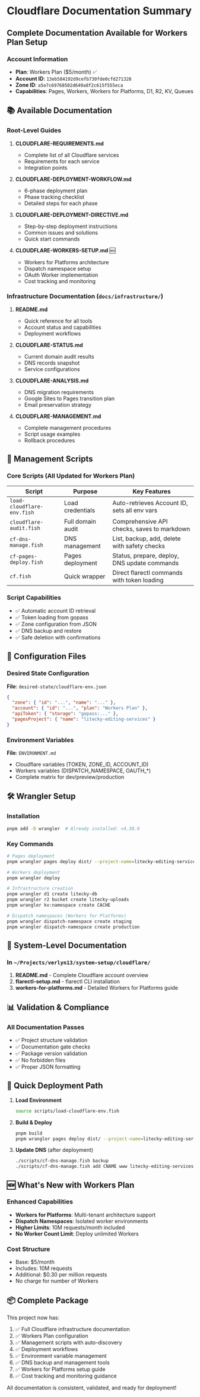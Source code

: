 # Cloudflare Documentation Summary

## Complete Documentation Available for Workers Plan Setup

### Account Information
- **Plan**: Workers Plan ($5/month) ✅
- **Account ID**: `13eb584192d9cefb730fde0cfd271328`
- **Zone ID**: `a5e7c69768502d649a8f2c615f555eca`
- **Capabilities**: Pages, Workers, Workers for Platforms, D1, R2, KV, Queues

## 📚 Available Documentation

### Root-Level Guides
1. **CLOUDFLARE-REQUIREMENTS.md**
   - Complete list of all Cloudflare services
   - Requirements for each service
   - Integration points

2. **CLOUDFLARE-DEPLOYMENT-WORKFLOW.md**
   - 6-phase deployment plan
   - Phase tracking checklist
   - Detailed steps for each phase

3. **CLOUDFLARE-DEPLOYMENT-DIRECTIVE.md**
   - Step-by-step deployment instructions
   - Common issues and solutions
   - Quick start commands

4. **CLOUDFLARE-WORKERS-SETUP.md** 🆕
   - Workers for Platforms architecture
   - Dispatch namespace setup
   - OAuth Worker implementation
   - Cost tracking and monitoring

### Infrastructure Documentation (`docs/infrastructure/`)
1. **README.md**
   - Quick reference for all tools
   - Account status and capabilities
   - Deployment workflows

2. **CLOUDFLARE-STATUS.md**
   - Current domain audit results
   - DNS records snapshot
   - Service configurations

3. **CLOUDFLARE-ANALYSIS.md**
   - DNS migration requirements
   - Google Sites to Pages transition plan
   - Email preservation strategy

4. **CLOUDFLARE-MANAGEMENT.md**
   - Complete management procedures
   - Script usage examples
   - Rollback procedures

## 🔧 Management Scripts

### Core Scripts (All Updated for Workers Plan)

| Script | Purpose | Key Features |
|--------|---------|-------------|
| `load-cloudflare-env.fish` | Load credentials | Auto-retrieves Account ID, sets all env vars |
| `cloudflare-audit.fish` | Full domain audit | Comprehensive API checks, saves to markdown |
| `cf-dns-manage.fish` | DNS management | List, backup, add, delete with safety checks |
| `cf-pages-deploy.fish` | Pages deployment | Status, prepare, deploy, DNS update commands |
| `cf.fish` | Quick wrapper | Direct flarectl commands with token loading |

### Script Capabilities
- ✅ Automatic account ID retrieval
- ✅ Token loading from gopass
- ✅ Zone configuration from JSON
- ✅ DNS backup and restore
- ✅ Safe deletion with confirmations

## 🔐 Configuration Files

### Desired State Configuration
**File**: `desired-state/cloudflare-env.json`
```json
{
  "zone": { "id": "...", "name": "..." },
  "account": { "id": "...", "plan": "Workers Plan" },
  "apiToken": { "storage": "gopass:..." },
  "pagesProject": { "name": "litecky-editing-services" }
}
```

### Environment Variables
**File**: `ENVIRONMENT.md`
- Cloudflare variables (TOKEN, ZONE_ID, ACCOUNT_ID)
- Workers variables (DISPATCH_NAMESPACE, OAUTH_*)
- Complete matrix for dev/preview/production

## 🛠️ Wrangler Setup

### Installation
```bash
pnpm add -D wrangler  # Already installed: v4.38.0
```

### Key Commands
```bash
# Pages deployment
pnpm wrangler pages deploy dist/ --project-name=litecky-editing-services

# Workers deployment
pnpm wrangler deploy

# Infrastructure creation
pnpm wrangler d1 create litecky-db
pnpm wrangler r2 bucket create litecky-uploads
pnpm wrangler kv:namespace create CACHE

# Dispatch namespaces (Workers for Platforms)
pnpm wrangler dispatch-namespace create staging
pnpm wrangler dispatch-namespace create production
```

## 📍 System-Level Documentation

### In `~/Projects/verlyn13/system-setup/cloudflare/`
1. **README.md** - Complete Cloudflare account overview
2. **flarectl-setup.md** - flarectl CLI installation
3. **workers-for-platforms.md** - Detailed Workers for Platforms guide

## 📊 Validation & Compliance

### All Documentation Passes
- ✅ Project structure validation
- ✅ Documentation gate checks
- ✅ Package version validation
- ✅ No forbidden files
- ✅ Proper JSON formatting

## 🚀 Quick Deployment Path

1. **Load Environment**
   ```bash
   source scripts/load-cloudflare-env.fish
   ```

2. **Build & Deploy**
   ```bash
   pnpm build
   pnpm wrangler pages deploy dist/ --project-name=litecky-editing-services
   ```

3. **Update DNS** (after deployment)
   ```bash
   ./scripts/cf-dns-manage.fish backup
   ./scripts/cf-dns-manage.fish add CNAME www litecky-editing-services.pages.dev
   ```

## 🆕 What's New with Workers Plan

### Enhanced Capabilities
- **Workers for Platforms**: Multi-tenant architecture support
- **Dispatch Namespaces**: Isolated worker environments
- **Higher Limits**: 10M requests/month included
- **No Worker Count Limit**: Deploy unlimited Workers

### Cost Structure
- Base: $5/month
- Includes: 10M requests
- Additional: $0.30 per million requests
- No charge for number of Workers

## 📦 Complete Package

This project now has:
1. ✅ Full Cloudflare infrastructure documentation
2. ✅ Workers Plan configuration
3. ✅ Management scripts with auto-discovery
4. ✅ Deployment workflows
5. ✅ Environment variable management
6. ✅ DNS backup and management tools
7. ✅ Workers for Platforms setup guide
8. ✅ Cost tracking and monitoring guidance

All documentation is consistent, validated, and ready for deployment!
